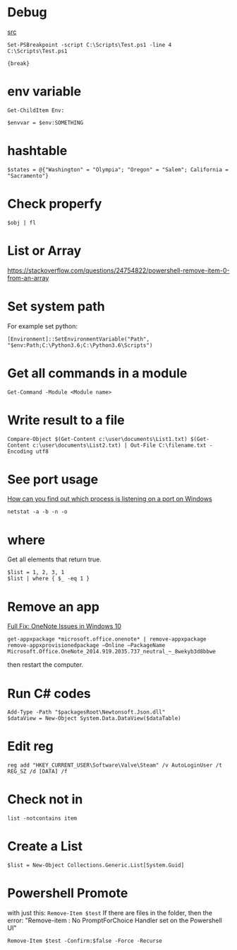 # Debug
[src](https://technet.microsoft.com/en-us/library/ff730925.aspx)

```
Set-PSBreakpoint -script C:\Scripts\Test.ps1 -line 4
C:\Scripts\Test.ps1
```

```
{break}
```

# env variable
```
Get-ChildItem Env:

$envvar = $env:SOMETHING
```

# hashtable
```
$states = @{"Washington" = "Olympia"; "Oregon" = "Salem"; California = "Sacramento"}
```

# Check properfy
`$obj | fl`

# List or Array
https://stackoverflow.com/questions/24754822/powershell-remove-item-0-from-an-array

# Set system path
For example set python:
```
[Environment]::SetEnvironmentVariable("Path", "$env:Path;C:\Python3.6;C:\Python3.6\Scripts")
```

# Get all commands in a module
```
Get-Command -Module <Module name>
```

# Write result to a file
```
Compare-Object $(Get-Content c:\user\documents\List1.txt) $(Get-Content c:\user\documents\List2.txt) | Out-File C:\filename.txt -Encoding utf8
```

# See port usage
[How can you find out which process is listening on a port on Windows](https://stackoverflow.com/questions/48198/how-can-you-find-out-which-process-is-listening-on-a-port-on-windows)
```
netstat -a -b -n -o
```

# where
Get all elements that return true.
```
$list = 1, 2, 3, 1
$list | where { $_ -eq 1 }
```

# Remove an app
[Full Fix: OneNote Issues in Windows 10](https://windowsreport.com/onenote-problems-windows-10/)
```
get-appxpackage *microsoft.office.onenote* | remove-appxpackage
remove-appxprovisionedpackage –Online –PackageName Microsoft.Office.OneNote_2014.919.2035.737_neutral_~_8wekyb3d8bbwe
```
then restart the computer.

# Run C# codes
```
Add-Type -Path "$packagesRoot\Newtonsoft.Json.dll"
$dataView = New-Object System.Data.DataView($dataTable)
```

# Edit reg
```
reg add "HKEY_CURRENT_USER\Software\Valve\Steam" /v AutoLoginUser /t REG_SZ /d [DATA] /f
```

# Check not in
`list -notcontains item`

# Create a List
`$list = New-Object Collections.Generic.List[System.Guid]`

# Powershell Promote
with just this:
`Remove-Item $test`
If there are files in the folder, then the error: "Remove-item : No PromptForChoice Handler set on the Powershell UI"

`Remove-Item $test -Confirm:$false -Force -Recurse`

